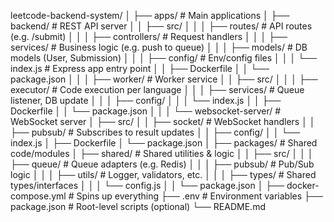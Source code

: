 leetcode-backend-system/
│
├── apps/                           # Main applications
│   ├── backend/                    # REST API server
│   │   ├── src/
│   │   │   ├── routes/             # API routes (e.g. /submit)
│   │   │   ├── controllers/        # Request handlers
│   │   │   ├── services/           # Business logic (e.g. push to queue)
│   │   │   ├── models/             # DB models (User, Submission)
│   │   │   ├── config/             # Env/config files
│   │   │   └── index.js            # Express app entry point
│   │   ├── Dockerfile
│   │   └── package.json
│   │
│   ├── worker/                     # Worker service
│   │   ├── src/
│   │   │   ├── executor/           # Code execution per language
│   │   │   ├── services/           # Queue listener, DB update
│   │   │   ├── config/
│   │   │   └── index.js
│   │   ├── Dockerfile
│   │   └── package.json
│   │
│   └── websocket-server/          # WebSocket server
│       ├── src/
│       │   ├── socket/             # WebSocket handlers
│       │   ├── pubsub/             # Subscribes to result updates
│       │   ├── config/
│       │   └── index.js
│       ├── Dockerfile
│       └── package.json
│
├── packages/                       # Shared code/modules
│   ├── shared/                     # Shared utilities & logic
│   │   ├── src/
│   │   │   ├── queue/              # Queue adapters (e.g. Redis)
│   │   │   ├── pubsub/             # Pub/Sub logic
│   │   │   ├── utils/              # Logger, validators, etc.
│   │   │   ├── types/              # Shared types/interfaces
│   │   │   └── config.js
│   │   └── package.json
│
├── docker-compose.yml             # Spins up everything
├── .env                           # Environment variables
├── package.json                   # Root-level scripts (optional)
└── README.md
